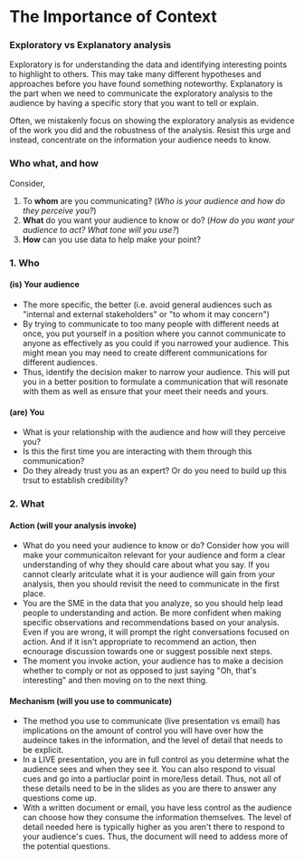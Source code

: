 # The Importance of Context

### Exploratory vs Explanatory analysis
Exploratory is for understanding the data and identifying interesting points to highlight to others. This may take many different hypotheses and approaches before you have found something noteworthy. Explanatory is the part when we need to communicate the exploratory analysis to the audience by having a specific story that you want to tell or explain.

Often, we mistakenly focus on showing the exploratory analysis as evidence of the work you did and the robustness of the analysis. Resist this urge and instead, concentrate on the information your audience needs to know. 

### Who what, and how
Consider, 
1. To **whom** are you communicating? (_Who is your audience and how do they perceive you?_)
2. **What** do you want your audience to know or do? (_How do you want your audience to act? What tone will you use?_)
3. **How** can you use data to help make your point?

### 1. Who
#### (is) Your audience 
- The more specific, the better (i.e. avoid general audiences such as "internal and external stakeholders" or "to whom it may concern")
- By trying to communicate to too many people with different needs at once, you put yourself in a position where you cannot communicate to anyone as effectively as you could if you narrowed your audience. This might mean you may need to create different communications for different audiences.
- Thus, identify the decision maker to narrow your audience. This will put you in a better position to formulate a communication that will resonate with them as well as ensure that your meet their needs and yours. 

#### (are) You
- What is your relationship with the audience and how will they perceive you?
- Is this the first time you are interacting with them through this communication?
- Do they already trust you as an expert? Or do you need to build up this trsut to establish credibility?

### 2. What
#### Action (will your analysis invoke)
- What do you need your audience to know or do? Consider how you will make your communicaiton relevant for your audience and form a clear understanding of why they should care about what you say. If you cannot clearly aritculate what it is your audience will gain from your analysis, then you should revisit the need to communicate in the first place.
- You are the SME in the data that you analyze, so you should help lead people to understanding and action. Be more confident when making specific observations and recommendations based on your analysis. Even if you are wrong, it will prompt the right conversations focused on action. And if it isn't appropriate to recommend an action, then ecnourage discussion towards one or suggest possible next steps.
- The moment you invoke action, your audience has to make a decision whether to comply or not as opposed to just saying "Oh, that's interesting" and then moving on to the next thing.

#### Mechanism (will you use to communicate) 
- The method you use to communicate (live presentation vs email) has implications on the amount of control you will have over how the audeince takes in the information, and the level of detail that needs to be explicit.
- In a LIVE presentation, you are in full control as you determine what the audience sees and when they see it. You can also respond to visual cues and go into a partiuclar point in more/less detail. Thus, not all of these details need to be in the slides as you are there to answer any questions come up.
- With a written document or email, you have less control as the audience can choose how they consume the information themselves. The level of detail needed here is typically higher as you aren't there to respond to your audience's cues. Thus, the document will need to addess more of the potential questions. 





